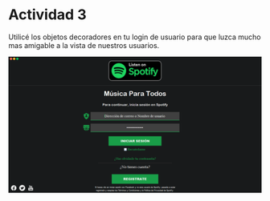 # Actividad 3

Utilicé los objetos decoradores en tu login de usuario para que luzca mucho mas amigable a la vista de nuestros usuarios. 

![imagen](./login.png)
